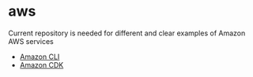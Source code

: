 # aws
Current repository is needed for different and clear examples of Amazon AWS services

* [Amazon CLI](./amazon-cli/README.md)
* [Amazon CDK](./amazon-cdk/README.md)

